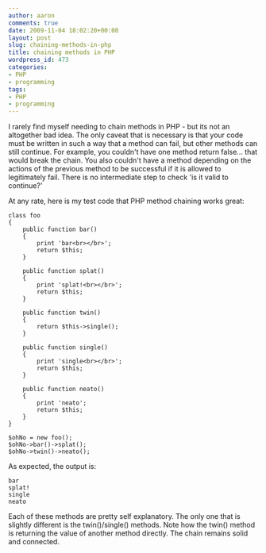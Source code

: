 ```yaml
---
author: aaron
comments: true
date: 2009-11-04 18:02:20+00:00
layout: post
slug: chaining-methods-in-php
title: chaining methods in PHP
wordpress_id: 473
categories:
- PHP
- programming
tags:
- PHP
- programming
---
```


I rarely find myself needing to chain methods in PHP - but its not an altogether bad idea.  The only caveat that is necessary is that your code must be written in such a way that a method can fail, but other methods can still continue.  For example, you couldn't have one method return false... that would break the chain.  You also couldn't have a method depending on the actions of the previous method to be successful if it is allowed to legitimately fail.  There is no intermediate step to check 'is it valid to continue?'

At any rate, here is my test code that PHP method chaining works great:


    
    
    class foo
    {
        public function bar()
        {
            print 'bar<br></br>';
            return $this;
        }
    
        public function splat()
        {
            print 'splat!<br></br>';
            return $this;
        }
    
        public function twin()
        {
            return $this->single();
        }
    
        public function single()
        {
            print 'single<br></br>';
            return $this;
        }
    
        public function neato()
        {
            print 'neato';
            return $this;
        }
    }
    
    $ohNo = new foo();
    $ohNo->bar()->splat();
    $ohNo->twin()->neato();
    



As expected, the output is:

    
    
    bar
    splat!
    single
    neato
    



Each of these methods are pretty self explanatory.  The only one that is slightly different is the twin()/single() methods.  Note how the twin() method is returning the value of another method directly.  The chain remains solid and connected.
